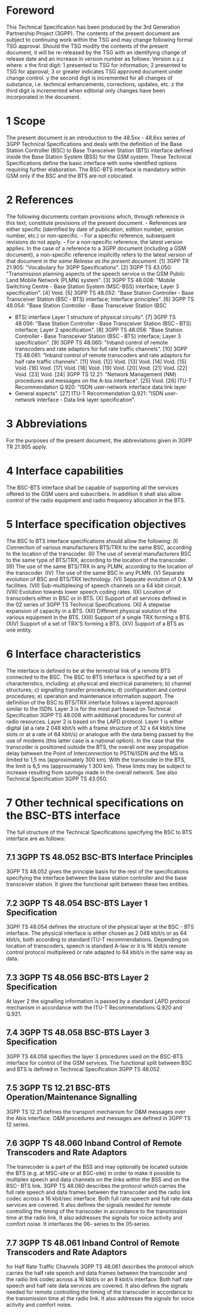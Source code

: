 # Foreword
This Technical Specification has been produced by the 3rd Generation
Partnership Project (3GPP).
The contents of the present document are subject to continuing work within the
TSG and may change following formal TSG approval. Should the TSG modify the
contents of the present document, it will be re-released by the TSG with an
identifying change of release date and an increase in version number as
follows:
Version x.y.z
where:
x the first digit:
1 presented to TSG for information;
2 presented to TSG for approval;
3 or greater indicates TSG approved document under change control.
y the second digit is incremented for all changes of substance, i.e. technical
enhancements, corrections, updates, etc.
z the third digit is incremented when editorial only changes have been
incorporated in the document.
# 1 Scope
The present document is an introduction to the 48.5xx - 48.6xx series of 3GPP
Technical Specifications and deals with the definition of the Base Station
Controller (BSC) to Base Transceiver Station (BTS) interface defined inside
the Base Station System (BSS) for the GSM system. These Technical
Specifications define the basic interface with some identified options
requiring further elaboration. The BSC-BTS interface is mandatory within GSM
only if the BSC and the BTS are not colocated.
# 2 References
The following documents contain provisions which, through reference in this
text, constitute provisions of the present document.
\- References are either specific (identified by date of publication, edition
number, version number, etc.) or non‑specific.
\- For a specific reference, subsequent revisions do not apply.
\- For a non-specific reference, the latest version applies. In the case of a
reference to a 3GPP document (including a GSM document), a non-specific
reference implicitly refers to the latest version of that document _in the
same Release as the present document_.
[1] 3GPP TR 21.905: \"Vocabulary for 3GPP Specifications\".
[2] 3GPP TS 43.050: \"Transmission planning aspects of the speech service in
the GSM Public Land Mobile Network (PLMN) system\".
[3] 3GPP TS 48.008: \"Mobile Switching Centre - Base Station System (MSC-BSS)
interface; Layer 3 specification\".
[4] Void.
[5] 3GPP TS 48.052: \"Base Station Controller ‑ Base Transceiver Station (BSC
‑ BTS) interface; Interface principles\".
[6] 3GPP TS 48.054: \"Base Station Controller - Base Transceiver Station (BSC
- BTS) interface Layer 1 structure of physical circuits\".
[7] 3GPP TS 48.056: \"Base Station Controller ‑ Base Transceiver Station (BSC
‑ BTS) interface; Layer 2 specification\".
[8] 3GPP TS 48.058: \"Base Station Controller ‑ Base Transceiver Station (BSC
‑ BTS) interface; Layer 3 specification\".
[9] 3GPP TS 48.060: \"Inband control of remote transcoders and rate adaptors
for full rate traffic channels\".
[10] 3GPP TS 48.061: \"Inband control of remote transcoders and rate adaptors
for half rate traffic channels\".
[11] Void.
[12] Void.
[13] Void.
[14] Void.
[15] Void.
[16] Void.
[17] Void.
[18] Void.
[19] Void.
[20] Void.
[21] Void.
[22] Void.
[23] Void.
[24] 3GPP TS 12.21: \"Network Management (NM) procedures and messages on the
A-bis interface\".
[25] Void.
[26] ITU-T Recommendation Q.920: \"ISDN user-network interface data link layer
- General aspects\".
[27] ITU-T Recommendation Q.921: \"ISDN user-network interface - Data link
layer specification\".
# 3 Abbreviations
For the purposes of the present document, the abbreviations given in 3GPP TR
21.905 apply.
# 4 Interface capabilities
The BSC-BTS interface shall be capable of supporting all the services offered
to the GSM users and subscribers. In addition it shall also allow control of
the radio equipment and radio frequency allocation in the BTS.
# 5 Interface specification objectives
The BSC to BTS interface specifications should allow the following:
(I) Connection of various manufacturers BTS/TRX to the same BSC, according to
the location of the transcoder.
(II) The use of several manufacturers BSC to the same type of BTS/TRX,
according to the location of the transcoder.
(III) The use of the same BTS/TRX in any PLMN, according to the location of
the transcoder.
(IV) The use of the same BSC in any PLMN.
(V) Separate evolution of BSC and BTS/TRX technology.
(VI) Separate evolution of O & M facilities.
(VII) Sub-multiplexing of speech channels on a 64 kbit circuit.
(VIII) Evolution towards lower speech coding rates.
(IX) Location of transcoders either in BSC or in BTS.
(X) Support of all services defined in the 02 series of 3GPP TS Technical
Specifications.
(XI) A stepwise expansion of capacity in a BTS.
(XII) Different physical solution of the various equipment in the BTS.
(XIII) Support of a single TRX forming a BTS.
(XIV) Support of a set of TRX\'S forming a BTS.
(XV) Support of a BTS as one entity.
# 6 Interface characteristics
The interface is defined to be at the terrestrial link of a remote BTS
connected to the BSC.
The BSC to BTS interface is specified by a set of characteristics, including:
a) physical and electrical parameters;
b) channel structures;
c) signalling transfer procedures;
d) configuration and control procedures;
e) operation and maintenance information support.
The definition of the BSC to BTS/TRX interface follows a layered approach
similar to the ISDN. Layer 3 is for the most part based on Technical
Specification 3GPP TS 48.008 with additional procedures for control of radio
resources. Layer 2 is based on the LAPD protocol. Layer 1 is either digital
(at a rate 2 048 kbit/s with a frame structure of 32 x 64 kbit/s time slots or
at a rate of 64 kbit/s) or analogue with the data being passed by the use of
modems (this latter case is a national option).
In the case that the transcoder is positioned outside the BTS, the overall one
way propagation delay between the Point of Interconnection to PSTN/ISDN and
the MS is limited to 1,5 ms (approximately 300 km). With the transcoder in the
BTS, the limit is 6,5 ms (approximately 1 300 km). These limits may be subject
to increase resulting from savings made in the overall network. See also
Technical Specification 3GPP TS 43.050.
# 7 Other technical specifications on the BSC-BTS interface
The full structure of the Technical Specifications specifying the BSC to BTS
interface are as follows:
## 7.1 3GPP TS 48.052 BSC-BTS Interface Principles
3GPP TS 48.052 gives the principle basis for the rest of the specifications
specifying the interface between the base station controller and the base
transceiver station. It gives the functional split between these two entities.
## 7.2 3GPP TS 48.054 BSC-BTS Layer 1 Specification
3GPP TS 48.054 defines the structure of the physical layer at the BSC - BTS
interface. The physical interface is either chosen as 2 048 kbit/s or as 64
kbit/s, both according to standard ITU-T recommendations.
Depending on location of transcoders, speech is standard A-law or it is 16
kbit/s remote control protocol multiplexed or rate adapted to 64 kbit/s in the
same way as data.
## 7.3 3GPP TS 48.056 BSC-BTS Layer 2 Specification
At layer 2 the signalling information is passed by a standard LAPD protocol
mechanism in accordance with the ITU-T Recommendations Q.920 and Q.921.
## 7.4 3GPP TS 48.058 BSC-BTS Layer 3 Specification
3GPP TS 48.058 specifies the layer 3 procedures used on the BSC-BTS interface
for control of the GSM services. The functional split between BSC and BTS is
defined in Technical Specification 3GPP TS 48.052.
## 7.5 3GPP TS 12.21 BSC-BTS Operation/Maintenance Signalling
3GPP TS 12.21 defines the transport mechanism for O&M messages over the Abis
interface. O&M procedures and messages are defined in 3GPP TS 12 series.
## 7.6 3GPP TS 48.060 Inband Control of Remote Transcoders and Rate Adaptors
The transcoder is a part of the BSS and may optionally be located outside the
BTS (e.g. at MSC-site or at BSC-site) in order to make it possible to
multiplex speech and data channels on the links within the BSS and on the BSC-
BTS link.
3GPP TS 48.060 describes the protocol which carries the full rate speech and
data frames between the transcoder and the radio link codec across a 16
kbit/sec interface. Both full rate speech and full rate data services are
covered. It also defines the signals needed for remote controlling the timing
of the transcoder in accordance to the transmission time at the radio link. It
also addresses the signals for voice activity and comfort noise. It interfaces
the 06- series to the 05‑series.
## 7.7 3GPP TS 48.061 Inband Control of Remote Transcoders and Rate Adaptors
for Half Rate Traffic Channels
3GPP TS 48.061 describes the protocol which carries the half rate speech and
data frames between the transcoder and the radio link codec across a 16 kbit/s
or an 8 kbit/s interface. Both half rate speech and half rate data services
are covered. It also defines the signals needed for remote controlling the
timing of the transcoder in accordance to the transmission time at the radio
link. It also addresses the signals for voice activity and comfort noise.
#